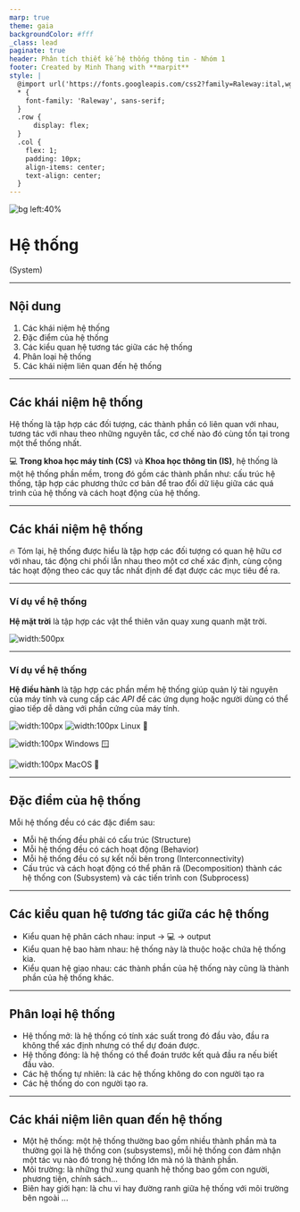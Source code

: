 ```yaml
---
marp: true
theme: gaia
backgroundColor: #fff
_class: lead
paginate: true
header: Phân tích thiết kế hệ thống thông tin - Nhóm 1
footer: Created by Minh Thang with **marpit**
style: |
  @import url('https://fonts.googleapis.com/css2?family=Raleway:ital,wght@0,100;0,300;0,500;0,700;0,900;1,100;1,300;1,500;1,700;1,900&display=swap');
  * {
    font-family: 'Raleway', sans-serif;
  }
  .row {
      display: flex;
  }
  .col {
    flex: 1;
    padding: 10px;
    align-items: center;
    text-align: center;
  }
---
```


![bg left:40%](./assets/images/img_1.jpg)

# **Hệ thống**

(System)

---

## Nội dung

1. Các khái niệm hệ thống
1. Đặc điểm của hệ thống
1. Các kiểu quan hệ tương tác giữa các hệ thống
1. Phân loại hệ thống
1. Các khái niệm liên quan đến hệ thống

---

## Các khái niệm hệ thống

Hệ thống là tập hợp các đối tượng, các thành phần có liên quan với nhau, tương tác với nhau theo những nguyên tắc, cơ chế nào đó cùng tồn tại trong một thể thống nhất.

:computer: **Trong khoa học máy tính (CS)** và **Khoa học thông tin (IS)**, hệ thống là một hệ thống phần mềm, trong đó gồm các thành phần như: cấu trúc hệ thống, tập hợp các phương thức cơ bản để trao đổi dữ liệu giữa các quá trình của hệ thống và cách hoạt động của hệ thống.

---

## Các khái niệm hệ thống

:fire: Tóm lại, hệ thống được hiểu là tập hợp các đối tượng có quan hệ hữu cơ với nhau, tác động chi phối lẫn nhau theo một cơ chế xác định, cùng cộng tác hoạt động theo các quy tắc nhất định để đạt được các mục tiêu đề ra.

---

### Ví dụ về hệ thống

**Hệ mặt trời** là tập hợp các vật thể thiên văn quay xung quanh mặt trời.

![width:500px](./assets/images/img_2.png)

---

### Ví dụ về hệ thống

**Hệ điều hành** là tập hợp các phần mềm hệ thống giúp quản lý tài nguyên của máy tính và cung cấp các _API_ để các ứng dụng hoặc người dùng có thể giao tiếp dễ dàng với phần cứng của máy tính.

<div class="row">

<div class="col">

![width:100px](./assets/images/Tux.svg) ![width:100px](./assets/images/ubuntu.gif)
Linux :penguin:

</div>

<div class="col">

![width:100px](./assets/images/windows.jpg)
Windows :window:

</div>

<div class="col">

![width:100px](./assets/images/mac-os.jpg)
MacOS :apple:

</div>

</div>

---

## Đặc điểm của hệ thống

Mỗi hệ thống đều có các đặc điểm sau:

- Mỗi hệ thống đều phải có cấu trúc (Structure)
- Mỗi hệ thống đều có cách hoạt động (Behavior)
- Mỗi hệ thống đều có sự kết nối bên trong (Interconnectivity)
- Cấu trúc và cách hoạt động có thể phân rã (Decomposition) thành các hệ thống con (Subsystem) và các tiến trình con (Subprocess)

---

## Các kiểu quan hệ tương tác giữa các hệ thống

- Kiểu quan hệ phân cách nhau: input -> :computer: -> output
- Kiểu quan hệ bao hàm nhau: hệ thống này là thuộc hoặc chứa hệ thống kia.
- Kiểu quan hệ giao nhau: các thành phần của hệ thống này cũng là thành phần của hệ thống khác.

---

## Phân loại hệ thống

- Hệ thống mở: là hệ thống có tính xác suất trong đó đầu vào, đầu ra không thể xác định nhưng có thể dự đoán được.
- Hệ thống đóng: là hệ thống có thể đoán trước kết quả đầu ra nếu biết đầu vào.
- Các hệ thống tự nhiên: là các hệ thống không do con người tạo ra
- Các hệ thống do con người tạo ra.

---

## Các khái niệm liên quan đến hệ thống

- Một hệ thống: một hệ thống thường bao gồm nhiều thành phần mà ta thường gọi là hệ thống con (subsystems), mỗi hệ thống con đảm nhận một tác vụ nào đó trong hệ thống lớn mà nó là thành phần.
- Môi trường: là những thứ xung quanh hệ thống bao gồm con người, phương tiện, chính sách...
- Biên hay giới hạn: là chu vi hay đường ranh giữa hệ thống với môi trường bên ngoài
  ...
